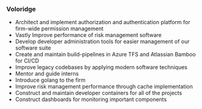  ### Voloridge
 - Architect and implement authorization and authentication platform for firm-wide permission management
 - Vastly Improve performance of risk management software
 - Develop developer administration tools for easier management of our software suite
 - Create and maintain build-pipelines in Azure TFS and Atlassian Bamboo for CI/CD
 - Improve legacy codebases by applying modern software techniques
 - Mentor and guide interns
 - Introduce golang to the firm
 - Improve risk management performance through cache implementation
 - Construct and maintain developer containers for all of the projects
 - Construct dashboards for monitoring important components